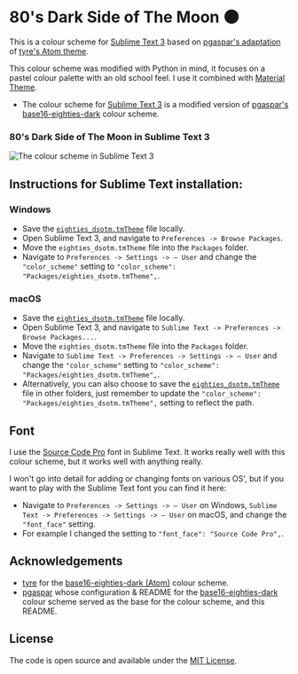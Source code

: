 # 80's Dark Side of The Moon 🌑

This is a colour scheme for [Sublime Text 3](https://sublimetext.com) based on [pgaspar's adaptation](https://github.com/pgaspar/base16-eighties-dark) of [tyre's Atom theme](https://github.com/tyre/base16-eighties-dark).

This colour scheme was modified with Python in mind, it focuses on a pastel colour palette with an old school feel.
I use it combined with [Material Theme](https://github.com/equinusocio/material-theme).

* The colour scheme for [Sublime Text 3](https://sublimetext.com) is a modified version of [pgaspar's base16-eighties-dark](https://github.com/pgaspar/base16-eighties-dark) colour scheme.


### 80's Dark Side of The Moon in Sublime Text 3

![The colour scheme in Sublime Text 3](https://raw.githubusercontent.com/mmhj/eighties_dsotm/master/img/eighties_dsotm_subl.png)


## Instructions for Sublime Text installation:

### Windows

* Save the [`eighties_dsotm.tmTheme`](https://github.com/mmhj/eighties_dsotm/master/eighties_dsotm.tmTheme) file locally.
* Open Sublime Text 3, and navigate to `Preferences -> Browse Packages`.
* Move the `eighties_dsotm.tmTheme` file into the `Packages` folder.
* Navigate to `Preferences -> Settings -> — User` and change the `"color_scheme"` setting to `"color_scheme": "Packages/eighties_dsotm.tmTheme",`.


### macOS

* Save the [`eighties_dsotm.tmTheme`](https://github.com/mmhj/eighties_dsotm/master/eighties_dsotm.tmTheme) file locally.
* Open Sublime Text 3, and navigate to `Sublime Text -> Preferences -> Browse Packages...`.
* Move the `eighties_dsotm.tmTheme` file into the `Packages` folder.
* Navigate to `Sublime Text -> Preferences -> Settings -> — User` and change the `"color_scheme"` setting to `"color_scheme": "Packages/eighties_dsotm.tmTheme",`.
* Alternatively, you can also choose to save the [`eighties_dsotm.tmTheme`](https://github.com/mmhj/eighties_dsotm/master/eighties_dsotm.tmTheme) file in other folders, just remember to update the `"color_scheme": "Packages/eighties_dsotm.tmTheme",` setting to reflect the path.


## Font

I use the [Source Code Pro](https://fonts.google.com/specimen/Source+Code+Pro) font in Sublime Text.
It works really well with this colour scheme, but it works well with anything really.

I won't go into detail for adding or changing fonts on various OS', but if you want to play with the Sublime Text font you can find it here:

* Navigate to `Preferences -> Settings -> — User` on Windows, `Sublime Text -> Preferences -> Settings -> — User` on macOS, and change the `"font_face"` setting.
* For example I changed the setting to `"font_face": "Source Code Pro",`.

## Acknowledgements

* [tyre](https://github.com/tyre) for the [base16-eighties-dark (Atom)](https://github.com/tyre/base16-eighties-dark) colour scheme.
* [pgaspar](https://github.com/pgaspar) whose configuration & README for the [base16-eighties-dark](https://github.com/pgaspar/base16-eighties-dark) colour scheme served as the base for the colour scheme, and this README.


## License

The code is open source and available under the [MIT License](LICENSE.md).
